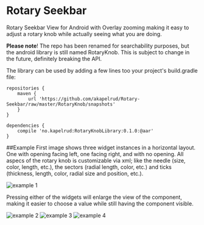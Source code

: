 # Rotary Seekbar
Rotary Seekbar View for Android with Overlay zooming making it easy to adjust a rotary knob while actually seeing what you are doing.

**Please note**!  The repo has been renamed for searchability purposes, but the android library is still named RotaryKnob. This is subject to change in the future, definitely breaking the API.

The library can be used by adding a few lines too your project's build.gradle file:  
```
repositories {
    maven {
        url 'https://github.com/akapelrud/Rotary-Seekbar/raw/master/RotaryKnob/snapshots'
    }
}

dependencies {
    compile 'no.kapelrud:RotaryKnobLibrary:0.1.0:@aar'
}
```

##Example
First image shows three widget instances in a horizontal layout. One with opening facing left, one facing right, and with no opening. All aspecs of the rotary knob is customizable via xml; like the needle (size, color, length, etc.), the sectors (radial length, color, etc.) and ticks (thickness, length, color, radial size and position, etc.).

![example 1](https://raw.githubusercontent.com/akapelrud/RotaryKnob/master/screenshots/screenshot_01_cropped.png)

Pressing either of the widgets will enlarge the view of the component, making it easier to choose a value while still having the component visible.

![example 2](https://raw.githubusercontent.com/akapelrud/RotaryKnob/master/screenshots/screenshot_02_cropped.png)
![example 3](https://raw.githubusercontent.com/akapelrud/RotaryKnob/master/screenshots/screenshot_03_cropped.png)
![example 4](https://raw.githubusercontent.com/akapelrud/RotaryKnob/master/screenshots/screenshot_04_cropped.png)
